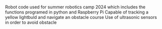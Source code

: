 Robot code used for summer robotics camp 2024 which includes the functions programed in python and Raspberry Pi
Capable of tracking a yellow lightbuld and navigate an obstacle course
Use of ultrasonic sensors in order to avoid obstacle
